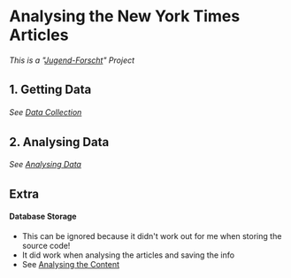 # Analysing the New York Times Articles

###### This is a "[Jugend-Forscht](https://jugend-forscht.de)" Project

## 1. Getting Data

###### See [Data Collection](./data-collection/)

## 2. Analysing Data

###### See [Analysing Data](./Analysing/)

## Extra

#### Database Storage

- This can be ignored because it didn't work out for me when storing the source code!
- It did work when analysing the articles and saving the info
- See [Analysing the Content](./Analysing/)
